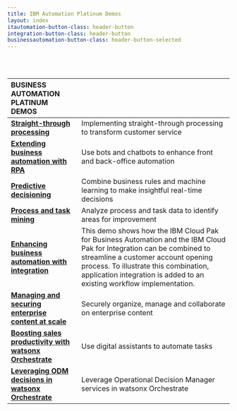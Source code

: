 ```yaml
---
title: IBM Automation Platinum Demos
layout: index
itautomation-button-class: header-button
integration-button-class: header-button
businessautomation-button-class: header-button-selected
---
```

<br/>
<br/>

| **BUSINESS AUTOMATION PLATINUM DEMOS** | | 
| :---         | :--- |
| **[Straight-through processing](https://ibm.github.io/platinum-demos-dl/300-business-automation-straight-through-processing/demo-preparation)** | Implementing straight-through processing to transform customer service |
| **[Extending business automation with RPA](https://ibm.github.io/platinum-demos-dl/300-business-automation-extending-ba-with-rpa/demo-preparation)** | Use bots and chatbots to enhance front and back-office automation |
| **[Predictive decisioning](https://ibm.github.io/platinum-demos-dl/300-business-automation-predictive-decisioning/demo-preparation)** | Combine business rules and machine learning to make insightful real-time decisions |
| **[Process and task mining](https://ibm.github.io/platinum-demos-dl/300-business-automation-process-and-task-mining/demo-preparation)** | Analyze process and task data to identify areas for improvement |
| **[Enhancing business automation with integration](https://ibm.github.io/platinum-demos-dl/300-enhancing-ba-with-integration/demo-preparation)** | This demo shows how the IBM Cloud Pak for Business Automation and the IBM Cloud Pak for Integration can be combined to streamline a customer account opening process. To illustrate this combination, application integration is added to an existing workflow implementation. |
| **[Managing and securing enterprise content at scale](https://ibm.github.io/platinum-demos-dl/300-business-automation-managing-and-securing-enterprise-content-at-scale/demo-preparation)** | Securely organize, manage and collaborate on enterprise content |
| **[Boosting sales productivity with watsonx Orchestrate](https://ibm.github.io/platinum-demos-dl/100-digital-labor-boosting-sales-productivity-with-watsonx-orchestrate/demo-preparation)** | Use digital assistants to automate tasks |
| **[Leveraging ODM decisions in watsonx Orchestrate](https://ibm.github.io/platinum-demos-dl/300-digital-labor-leveraging-odm-decisions-in-watsonx-orchestrate/demo-preparation)** | Leverage Operational Decision Manager services in watsonx Orchestrate |
